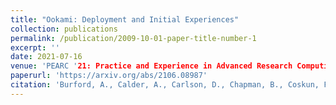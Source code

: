 ```yaml
---
title: "Ookami: Deployment and Initial Experiences"
collection: publications
permalink: /publication/2009-10-01-paper-title-number-1
excerpt: ''
date: 2021-07-16
venue: 'PEARC '21: Practice and Experience in Advanced Research Computing, July 18--22, 2021, Boston, MA, USA'
paperurl: 'https://arxiv.org/abs/2106.08987'
citation: 'Burford, A., Calder, A., Carlson, D., Chapman, B., Coskun, F., Curtis, T., Feldman, C., Harrison, R., Kang, Y., Michalowicz, B. and Raut, E.. (2021). &quot;Ookami: Deployment and Initial Experiences.&quot; <i>PEARC '21</i>.'
---
```


